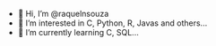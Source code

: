 - 👋 Hi, I’m @raquelnsouza
- 👀 I’m interested in C, Python, R, Javas and others...
- 🌱 I’m currently learning C, SQL...


<!---
raquelnsouza/raquelnsouza is a ✨ special ✨ repository because its `README.md` (this file) appears on your GitHub profile.
You can click the Preview link to take a look at your changes.
--->
